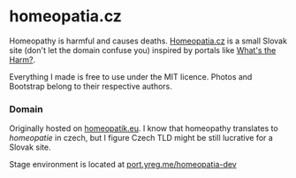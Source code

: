 # homeopatia.cz
Homeopathy is harmful and causes deaths.
[Homeopatia.cz](http://homeopatia.cz) is a small Slovak site (don't let the domain confuse you) inspired by portals like [What's the Harm?](http://whatstheharm.net/).

Everything I made is free to use under the MIT licence. Photos and Bootstrap belong to their respective authors.

### Domain
Originally hosted on [homeopatik.eu](http://homeopatik.eu). I know that homeopathy translates to *homeopatie* in czech, but I figure Czech TLD might be still lucrative for a Slovak site.

Stage environment is located at [port.yreg.me/homeopatia-dev](http://port.yreg.me/homeopatia-dev)
